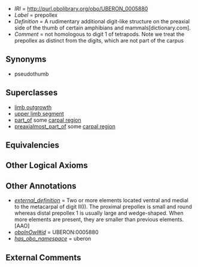  * *IRI* = http://purl.obolibrary.org/obo/UBERON_0005880
 * *Label* = prepollex
 * *Definition* = A rudimentary additional digit-like structure on the preaxial side of the thumb of certain amphibians and mammals[dictionary.com].
 * *Comment* = not homologous to digit 1 of tetrapods. Note we treat the prepollex as distinct from the digits, which are not part of the carpus

## Synonyms

 * pseudothumb

## Superclasses

 * [limb outgrowth](../../UBERON/81/UBERON_0005881.md)
 * [upper limb segment](../../UBERON/85/UBERON_0008785.md)
 * [part_of](../../BFO/50/BFO_0000050.md) some [carpal region](../../UBERON/52/UBERON_0004452.md)
 * [preaxialmost_part_of](../../BSPO/13/BSPO_0001113.md) some [carpal region](../../UBERON/52/UBERON_0004452.md)

## Equivalencies


## Other Logical Axioms


## Other Annotations

 * *[external_definition](../../UBPROP/01/UBPROP_0000001.md)* = Two or more elements located ventral and medial to the metacarpal of digit II(I). The proximal prepollex is small and round whereas distal prepollex 1 is usually large and wedge-shaped. When more elements are present, they are smaller than previous elements.[AAO]
 * *[oboInOwl#id](../../id/oboInOwl#id.md)* = UBERON:0005880
 * *[has_obo_namespace](../../ce/oboInOwl#hasOBONamespace.md)* = uberon

## External Comments

